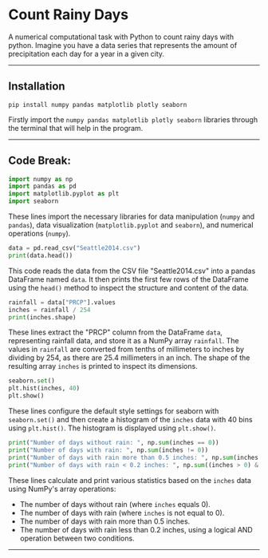 # Count Rainy Days

A numerical computational task with Python to count rainy days with python. Imagine you have a data series that represents the amount of precipitation each day for a year in a given city.

-----

## Installation

```
pip install numpy pandas matplotlib plotly seaborn
```
Firstly import the `numpy pandas matplotlib plotly seaborn` libraries through the terminal that will help in the program.

-----

## Code Break:

```python
import numpy as np
import pandas as pd
import matplotlib.pyplot as plt
import seaborn
```
These lines import the necessary libraries for data manipulation (`numpy` and `pandas`), data visualization (`matplotlib.pyplot` and `seaborn`), and numerical operations (`numpy`).

```python
data = pd.read_csv("Seattle2014.csv")
print(data.head())
```
This code reads the data from the CSV file "Seattle2014.csv" into a pandas DataFrame named `data`. It then prints the first few rows of the DataFrame using the `head()` method to inspect the structure and content of the data.

```python
rainfall = data["PRCP"].values
inches = rainfall / 254
print(inches.shape)
```
These lines extract the "PRCP" column from the DataFrame `data`, representing rainfall data, and store it as a NumPy array `rainfall`. The values in `rainfall` are converted from tenths of millimeters to inches by dividing by 254, as there are 25.4 millimeters in an inch. The shape of the resulting array `inches` is printed to inspect its dimensions.

```python
seaborn.set()
plt.hist(inches, 40)
plt.show()
```
These lines configure the default style settings for seaborn with `seaborn.set()` and then create a histogram of the `inches` data with 40 bins using `plt.hist()`. The histogram is displayed using `plt.show()`.

```python
print("Number of days without rain: ", np.sum(inches == 0))
print("Number of days with rain: ", np.sum(inches != 0))
print("Number of days with rain more than 0.5 inches: ", np.sum(inches > 0.5))
print("Number of days with rain < 0.2 inches: ", np.sum((inches > 0) & (inches < 0.2)))
```
These lines calculate and print various statistics based on the `inches` data using NumPy's array operations:
- The number of days without rain (where `inches` equals 0).
- The number of days with rain (where `inches` is not equal to 0).
- The number of days with rain more than 0.5 inches.
- The number of days with rain less than 0.2 inches, using a logical AND operation between two conditions.

-----